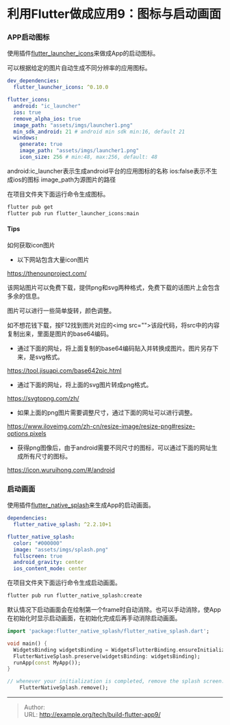 # 利用Flutter做成应用9：图标与启动画面


### APP启动图标

使用插件[flutter_launcher_icons](https://pub.flutter-io.cn/packages/flutter_launcher_icons)来做成App的启动图标。

可以根据给定的图片自动生成不同分辨率的应用图标。


```yaml
dev_dependencies:
  flutter_launcher_icons: ^0.10.0

flutter_icons:
  android: "ic_launcher"
  ios: true
  remove_alpha_ios: true
  image_path: "assets/imgs/launcher1.png"
  min_sdk_android: 21 # android min sdk min:16, default 21
  windows:
    generate: true
    image_path: "assets/imgs/launcher1.png"
    icon_size: 256 # min:48, max:256, default: 48
```

android:ic_launcher表示生成android平台的应用图标的名称
ios:false表示不生成ios的图标
image_path为源图片的路径


在项目文件夹下面运行命令生成图标。

```cmd
flutter pub get
flutter pub run flutter_launcher_icons:main
```


#### Tips
如何获取icon图片

* 以下网站包含大量icon图片

https://thenounproject.com/

该网站图片可以免费下载，提供png和svg两种格式，免费下载的话图片上会包含多余的信息。

图片可以进行一些简单旋转，颜色调整。


如不想花钱下载，按F12找到图片对应的\<img src=""\>该段代码，将src中的内容复制出来，里面是图片的base64编码。



* 通过下面的网址，将上面复制的base64编码贴入并转换成图片。图片另存下来，是svg格式。

https://tool.jisuapi.com/base642pic.html



* 通过下面的网址，将上面的svg图片转成png格式。

https://svgtopng.com/zh/



* 如果上面的png图片需要调整尺寸，通过下面的网址可以进行调整。

https://www.iloveimg.com/zh-cn/resize-image/resize-png#resize-options,pixels



* 获得png图像后，由于android需要不同尺寸的图标，可以通过下面的网址生成所有尺寸的图标。

https://icon.wuruihong.com/#/android


### 启动画面

使用插件[flutter_native_splash](https://pub.flutter-io.cn/packages/flutter_native_splash)来生成App的启动画面。

```yaml
dependencies:
  flutter_native_splash: ^2.2.10+1

flutter_native_splash:
  color: "#000000"
  image: "assets/imgs/splash.png"
  fullscreen: true
  android_gravity: center
  ios_content_mode: center
```

在项目文件夹下面运行命令生成启动画面。
```cmd
flutter pub run flutter_native_splash:create
```


默认情况下启动画面会在绘制第一个frame时自动消除。也可以手动消除，使App在初始化时显示启动画面，在初始化完成后再手动消除启动画面。

```dart
import 'package:flutter_native_splash/flutter_native_splash.dart';

void main() {
  WidgetsBinding widgetsBinding = WidgetsFlutterBinding.ensureInitialized();
  FlutterNativeSplash.preserve(widgetsBinding: widgetsBinding);
  runApp(const MyApp());
}

// whenever your initialization is completed, remove the splash screen:
    FlutterNativeSplash.remove();
```



---

> Author:   
> URL: http://example.org/tech/build-flutter-app9/  

